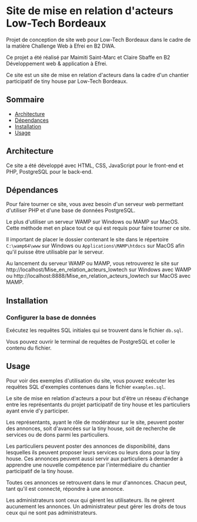 # Site de mise en relation d'acteurs Low-Tech Bordeaux

Projet de conception de site web pour Low-Tech Bordeaux dans le cadre de la matière Challenge Web à Efrei en B2 DWA.

Ce projet a été réalisé par Maimiti Saint-Marc et Claire Sbaffe en B2 Développement web & application à Efrei.

Ce site est un site de mise en relation d'acteurs dans la cadre d'un chantier participatif de tiny house par Low-Tech Bordeaux.

## Sommaire

- [Architecture](#architecture)
- [Dépendances](#dépendances)
- [Installation](#installation)
- [Usage](#usage)

## Architecture

Ce site a été développé avec HTML, CSS, JavaScript pour le front-end et PHP, PostgreSQL pour le back-end.

## Dépendances

Pour faire tourner ce site, vous avez besoin d'un serveur web permettant d'utiliser PHP et d'une base de données PostgreSQL.

Le plus d'utiliser un serveur WAMP sur Windows ou MAMP sur MacOS. Cette méthode met en place tout ce qui est requis pour faire tourner ce site.

Il important de placer le dossier contenant le site dans le répertoire `C:\wamp64\www` sur Windows ou `Applications\MAMP\htdocs` sur MacOS afin qu'il puisse être utilisable par le serveur.

Au lancement du serveur WAMP ou MAMP, vous retrouverez le site sur http://localhost/Mise_en_relation_acteurs_lowtech sur Windows avec WAMP ou http://localhost:8888/Mise_en_relation_acteurs_lowtech sur MacOS avec MAMP.

## Installation

### Configurer la base de données

Exécutez les requêtes SQL initiales qui se trouvent dans le fichier `db.sql`.

Vous pouvez ouvrir le terminal de requêtes de PostgreSQL et coller le contenu du fichier.

## Usage

Pour voir des exemples d'utilisation du site, vous pouvez exécuter les requêtes SQL d'exemples contenues dans le fichier `examples.sql`.

Le site de mise en relation d'acteurs a pour but d'être un réseau d'échange entre les représentants du projet participatif de tiny house et les particuliers ayant envie d'y participer.

Les représentants, ayant le rôle de modérateur sur le site, peuvent poster des annonces, soit d'avancées sur la tiny house, soit de recherche de services ou de dons parmi les particuliers.

Les particuliers peuvent poster des annonces de disponibilité, dans lesquelles ils peuvent proposer leurs services ou leurs dons pour la tiny house. Ces annonces peuvent aussi servir aux particuliers à demander à apprendre une nouvelle compétence par l'intermédiaire du chantier participatif de la tiny house.

Toutes ces annonces se retrouvent dans le mur d'annonces. Chacun peut, tant qu'il est connecté, répondre à une annonce.

Les administrateurs sont ceux qui gèrent les utilisateurs. Ils ne gèrent aucunement les annonces. Un administrateur peut gérer les droits de tous ceux qui ne sont pas administrateurs.
